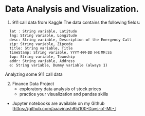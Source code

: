 # Data Analysis and Visualization.
1. 911 call data from Kaggle
The data contains the following fields:
  ```
    lat : String variable, Latitude
    lng: String variable, Longitude
    desc: String variable, Description of the Emergency Call
    zip: String variable, Zipcode
    title: String variable, Title
    timeStamp: String variable, YYYY-MM-DD HH:MM:SS
    twp: String variable, Township
    addr: String variable, Address
    e: String variable, Dummy variable (always 1)
  ```
Analyzing some 911 call data

2. Finance Data Project
    - exploratory data analysis of stock prices
    - practice your visualization and pandas skills

- Jupyter notebooks are available on my Github [https://github.com/aaavinash85/100-Days-of-ML-]
